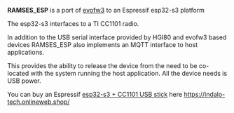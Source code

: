 **RAMSES_ESP** is a port of [evofw3](https://github.com/ghoti57/evofw3) to an Espressif esp32-s3 platform

The esp32-s3 interfaces to a TI CC1101 radio.

In addition to the USB serial interface provided by HGI80 and evofw3 based devices RAMSES_ESP also implements an MQTT interface to host applications.

This provides the ability to release the device from the need to be co-located with the system running the host application.  All the device needs is USB power. 

You can buy an Espressif [esp32-s3 + CC1101 USB stick](https://github.com/IndaloTech/ramses_esp/wiki/Hardware) here
https://indalo-tech.onlineweb.shop/
